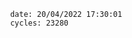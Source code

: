 

                date: 20/04/2022 17:30:01
                cycles: 23280

                         
